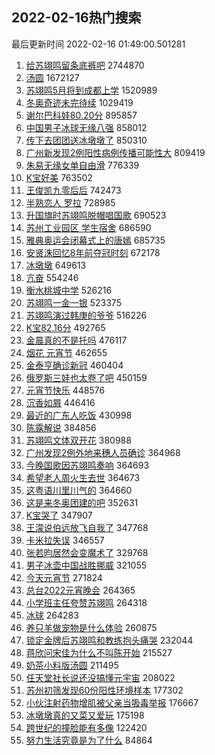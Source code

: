 ## 2022-02-16热门搜索 
最后更新时间 2022-02-16 01:49:00.501281 
1. [给苏翊鸣留条底裤吧](https://s.weibo.com/weibo?q=%23%E7%BB%99%E8%8B%8F%E7%BF%8A%E9%B8%A3%E7%95%99%E6%9D%A1%E5%BA%95%E8%A3%A4%E5%90%A7%23&Refer=top) 2744870
1. [汤圆](https://s.weibo.com/weibo?q=%E6%B1%A4%E5%9C%86&Refer=top) 1672127
1. [苏翊鸣5月将到成都上学](https://s.weibo.com/weibo?q=%23%E8%8B%8F%E7%BF%8A%E9%B8%A35%E6%9C%88%E5%B0%86%E5%88%B0%E6%88%90%E9%83%BD%E4%B8%8A%E5%AD%A6%23&Refer=top) 1520989
1. [冬奥奇迹未完待续](https://s.weibo.com/weibo?q=%23%E5%86%AC%E5%A5%A5%E5%A5%87%E8%BF%B9%E6%9C%AA%E5%AE%8C%E5%BE%85%E7%BB%AD%23&Refer=top) 1029419
1. [谢尔巴科娃80.20分](https://s.weibo.com/weibo?q=%23%E8%B0%A2%E5%B0%94%E5%B7%B4%E7%A7%91%E5%A8%8380.20%E5%88%86%23&Refer=top) 895857
1. [中国男子冰球无缘八强](https://s.weibo.com/weibo?q=%23%E4%B8%AD%E5%9B%BD%E7%94%B7%E5%AD%90%E5%86%B0%E7%90%83%E6%97%A0%E7%BC%98%E5%85%AB%E5%BC%BA%23&Refer=top) 858012
1. [传下去团团送冰墩墩了](https://s.weibo.com/weibo?q=%23%E4%BC%A0%E4%B8%8B%E5%8E%BB%E5%9B%A2%E5%9B%A2%E9%80%81%E5%86%B0%E5%A2%A9%E5%A2%A9%E4%BA%86%23&Refer=top) 850310
1. [广州新发现2例阳性病例传播可能性大](https://s.weibo.com/weibo?q=%23%E5%B9%BF%E5%B7%9E%E6%96%B0%E5%8F%91%E7%8E%B02%E4%BE%8B%E9%98%B3%E6%80%A7%E7%97%85%E4%BE%8B%E4%BC%A0%E6%92%AD%E5%8F%AF%E8%83%BD%E6%80%A7%E5%A4%A7%23&Refer=top) 809419
1. [朱易无缘女单自由滑](https://s.weibo.com/weibo?q=%E6%9C%B1%E6%98%93%E6%97%A0%E7%BC%98%E5%A5%B3%E5%8D%95%E8%87%AA%E7%94%B1%E6%BB%91&Refer=top) 776339
1. [K宝好美](https://s.weibo.com/weibo?q=%23K%E5%AE%9D%E5%A5%BD%E7%BE%8E%23&Refer=top) 763502
1. [王俊凯九零后后](https://s.weibo.com/weibo?q=%23%E7%8E%8B%E4%BF%8A%E5%87%AF%E4%B9%9D%E9%9B%B6%E5%90%8E%E5%90%8E%23&Refer=top) 742473
1. [半熟恋人 罗拉](https://s.weibo.com/weibo?q=%E5%8D%8A%E7%86%9F%E6%81%8B%E4%BA%BA%20%E7%BD%97%E6%8B%89&Refer=top) 728985
1. [升国旗时苏翊鸣脱帽唱国歌](https://s.weibo.com/weibo?q=%23%E5%8D%87%E5%9B%BD%E6%97%97%E6%97%B6%E8%8B%8F%E7%BF%8A%E9%B8%A3%E8%84%B1%E5%B8%BD%E5%94%B1%E5%9B%BD%E6%AD%8C%23&Refer=top) 690523
1. [苏州工业园区 学生宿舍](https://s.weibo.com/weibo?q=%E8%8B%8F%E5%B7%9E%E5%B7%A5%E4%B8%9A%E5%9B%AD%E5%8C%BA%20%E5%AD%A6%E7%94%9F%E5%AE%BF%E8%88%8D&Refer=top) 686590
1. [雅典奥运会闭幕式上的唐嫣](https://s.weibo.com/weibo?q=%23%E9%9B%85%E5%85%B8%E5%A5%A5%E8%BF%90%E4%BC%9A%E9%97%AD%E5%B9%95%E5%BC%8F%E4%B8%8A%E7%9A%84%E5%94%90%E5%AB%A3%23&Refer=top) 685735
1. [安贤洙回忆8年前夺冠时刻](https://s.weibo.com/weibo?q=%23%E5%AE%89%E8%B4%A4%E6%B4%99%E5%9B%9E%E5%BF%868%E5%B9%B4%E5%89%8D%E5%A4%BA%E5%86%A0%E6%97%B6%E5%88%BB%23&Refer=top) 672178
1. [冰墩墩](https://s.weibo.com/weibo?q=%23%E5%86%B0%E5%A2%A9%E5%A2%A9%23&Refer=top) 649613
1. [亢奋](https://s.weibo.com/weibo?q=%E4%BA%A2%E5%A5%8B&Refer=top) 554246
1. [衡水桃城中学](https://s.weibo.com/weibo?q=%E8%A1%A1%E6%B0%B4%E6%A1%83%E5%9F%8E%E4%B8%AD%E5%AD%A6&Refer=top) 526216
1. [苏翊鸣一金一银](https://s.weibo.com/weibo?q=%23%E8%8B%8F%E7%BF%8A%E9%B8%A3%E4%B8%80%E9%87%91%E4%B8%80%E9%93%B6%23&Refer=top) 523375
1. [苏翊鸣演过韩庚的爷爷](https://s.weibo.com/weibo?q=%23%E8%8B%8F%E7%BF%8A%E9%B8%A3%E6%BC%94%E8%BF%87%E9%9F%A9%E5%BA%9A%E7%9A%84%E7%88%B7%E7%88%B7%23&Refer=top) 516226
1. [K宝82.16分](https://s.weibo.com/weibo?q=%23K%E5%AE%9D82.16%E5%88%86%23&Refer=top) 492765
1. [金晨真的不是托吗](https://s.weibo.com/weibo?q=%23%E9%87%91%E6%99%A8%E7%9C%9F%E7%9A%84%E4%B8%8D%E6%98%AF%E6%89%98%E5%90%97%23&Refer=top) 476117
1. [烟花 元宵节](https://s.weibo.com/weibo?q=%E7%83%9F%E8%8A%B1%20%E5%85%83%E5%AE%B5%E8%8A%82&Refer=top) 462655
1. [金泰亨确诊新冠](https://s.weibo.com/weibo?q=%23%E9%87%91%E6%B3%B0%E4%BA%A8%E7%A1%AE%E8%AF%8A%E6%96%B0%E5%86%A0%23&Refer=top) 460404
1. [俄罗斯三娃也太卷了吧](https://s.weibo.com/weibo?q=%23%E4%BF%84%E7%BD%97%E6%96%AF%E4%B8%89%E5%A8%83%E4%B9%9F%E5%A4%AA%E5%8D%B7%E4%BA%86%E5%90%A7%23&Refer=top) 450159
1. [元宵节快乐](https://s.weibo.com/weibo?q=%E5%85%83%E5%AE%B5%E8%8A%82%E5%BF%AB%E4%B9%90&Refer=top) 448576
1. [沉香如屑](https://s.weibo.com/weibo?q=%E6%B2%89%E9%A6%99%E5%A6%82%E5%B1%91&Refer=top) 446416
1. [最近的广东人吃饭](https://s.weibo.com/weibo?q=%E6%9C%80%E8%BF%91%E7%9A%84%E5%B9%BF%E4%B8%9C%E4%BA%BA%E5%90%83%E9%A5%AD&Refer=top) 430998
1. [陈露解说](https://s.weibo.com/weibo?q=%23%E9%99%88%E9%9C%B2%E8%A7%A3%E8%AF%B4%23&Refer=top) 384856
1. [苏翊鸣文体双开花](https://s.weibo.com/weibo?q=%23%E8%8B%8F%E7%BF%8A%E9%B8%A3%E6%96%87%E4%BD%93%E5%8F%8C%E5%BC%80%E8%8A%B1%23&Refer=top) 380988
1. [广州发现2例外地来穗人员确诊](https://s.weibo.com/weibo?q=%23%E5%B9%BF%E5%B7%9E%E5%8F%91%E7%8E%B02%E4%BE%8B%E5%A4%96%E5%9C%B0%E6%9D%A5%E7%A9%97%E4%BA%BA%E5%91%98%E7%A1%AE%E8%AF%8A%23&Refer=top) 364968
1. [今晚国歌因苏翊鸣奏响](https://s.weibo.com/weibo?q=%23%E4%BB%8A%E6%99%9A%E5%9B%BD%E6%AD%8C%E5%9B%A0%E8%8B%8F%E7%BF%8A%E9%B8%A3%E5%A5%8F%E5%93%8D%23&Refer=top) 364693
1. [希望老人周火生去世](https://s.weibo.com/weibo?q=%23%E5%B8%8C%E6%9C%9B%E8%80%81%E4%BA%BA%E5%91%A8%E7%81%AB%E7%94%9F%E5%8E%BB%E4%B8%96%23&Refer=top) 364673
1. [这粤语川里川气的](https://s.weibo.com/weibo?q=%23%E8%BF%99%E7%B2%A4%E8%AF%AD%E5%B7%9D%E9%87%8C%E5%B7%9D%E6%B0%94%E7%9A%84%23&Refer=top) 364660
1. [这是来冬奥团建的吧](https://s.weibo.com/weibo?q=%23%E8%BF%99%E6%98%AF%E6%9D%A5%E5%86%AC%E5%A5%A5%E5%9B%A2%E5%BB%BA%E7%9A%84%E5%90%A7%23&Refer=top) 352631
1. [K宝哭了](https://s.weibo.com/weibo?q=K%E5%AE%9D%E5%93%AD%E4%BA%86&Refer=top) 347907
1. [王濛说伯远放飞自我了](https://s.weibo.com/weibo?q=%23%E7%8E%8B%E6%BF%9B%E8%AF%B4%E4%BC%AF%E8%BF%9C%E6%94%BE%E9%A3%9E%E8%87%AA%E6%88%91%E4%BA%86%23&Refer=top) 347768
1. [卡米拉失误](https://s.weibo.com/weibo?q=%E5%8D%A1%E7%B1%B3%E6%8B%89%E5%A4%B1%E8%AF%AF&Refer=top) 346557
1. [张若昀居然会变魔术了](https://s.weibo.com/weibo?q=%23%E5%BC%A0%E8%8B%A5%E6%98%80%E5%B1%85%E7%84%B6%E4%BC%9A%E5%8F%98%E9%AD%94%E6%9C%AF%E4%BA%86%23&Refer=top) 329768
1. [男子冰壶中国战胜挪威](https://s.weibo.com/weibo?q=%23%E7%94%B7%E5%AD%90%E5%86%B0%E5%A3%B6%E4%B8%AD%E5%9B%BD%E6%88%98%E8%83%9C%E6%8C%AA%E5%A8%81%23&Refer=top) 321055
1. [今天元宵节](https://s.weibo.com/weibo?q=%23%E4%BB%8A%E5%A4%A9%E5%85%83%E5%AE%B5%E8%8A%82%23&Refer=top) 271824
1. [总台2022元宵晚会](https://s.weibo.com/weibo?q=%E6%80%BB%E5%8F%B02022%E5%85%83%E5%AE%B5%E6%99%9A%E4%BC%9A&Refer=top) 264365
1. [小学班主任夸赞苏翊鸣](https://s.weibo.com/weibo?q=%23%E5%B0%8F%E5%AD%A6%E7%8F%AD%E4%B8%BB%E4%BB%BB%E5%A4%B8%E8%B5%9E%E8%8B%8F%E7%BF%8A%E9%B8%A3%23&Refer=top) 264318
1. [冰球](https://s.weibo.com/weibo?q=%E5%86%B0%E7%90%83&Refer=top) 264283
1. [养只羊做宠物是什么体验](https://s.weibo.com/weibo?q=%23%E5%85%BB%E5%8F%AA%E7%BE%8A%E5%81%9A%E5%AE%A0%E7%89%A9%E6%98%AF%E4%BB%80%E4%B9%88%E4%BD%93%E9%AA%8C%23&Refer=top) 260875
1. [锁定金牌后苏翊鸣和教练抱头痛哭](https://s.weibo.com/weibo?q=%23%E9%94%81%E5%AE%9A%E9%87%91%E7%89%8C%E5%90%8E%E8%8B%8F%E7%BF%8A%E9%B8%A3%E5%92%8C%E6%95%99%E7%BB%83%E6%8A%B1%E5%A4%B4%E7%97%9B%E5%93%AD%23&Refer=top) 232044
1. [蒋欣问宋佳为什么不叫陈开始](https://s.weibo.com/weibo?q=%23%E8%92%8B%E6%AC%A3%E9%97%AE%E5%AE%8B%E4%BD%B3%E4%B8%BA%E4%BB%80%E4%B9%88%E4%B8%8D%E5%8F%AB%E9%99%88%E5%BC%80%E5%A7%8B%23&Refer=top) 215527
1. [奶茶小料版汤圆](https://s.weibo.com/weibo?q=%23%E5%A5%B6%E8%8C%B6%E5%B0%8F%E6%96%99%E7%89%88%E6%B1%A4%E5%9C%86%23&Refer=top) 211495
1. [任天堂社长说还没搞懂元宇宙](https://s.weibo.com/weibo?q=%23%E4%BB%BB%E5%A4%A9%E5%A0%82%E7%A4%BE%E9%95%BF%E8%AF%B4%E8%BF%98%E6%B2%A1%E6%90%9E%E6%87%82%E5%85%83%E5%AE%87%E5%AE%99%23&Refer=top) 208022
1. [苏州初筛发现60份阳性环境样本](https://s.weibo.com/weibo?q=%E8%8B%8F%E5%B7%9E%E5%88%9D%E7%AD%9B%E5%8F%91%E7%8E%B060%E4%BB%BD%E9%98%B3%E6%80%A7%E7%8E%AF%E5%A2%83%E6%A0%B7%E6%9C%AC&Refer=top) 177302
1. [小伙注射药物增肌被父亲当吸毒举报](https://s.weibo.com/weibo?q=%23%E5%B0%8F%E4%BC%99%E6%B3%A8%E5%B0%84%E8%8D%AF%E7%89%A9%E5%A2%9E%E8%82%8C%E8%A2%AB%E7%88%B6%E4%BA%B2%E5%BD%93%E5%90%B8%E6%AF%92%E4%B8%BE%E6%8A%A5%23&Refer=top) 176667
1. [冰墩墩真的又菜又爱玩](https://s.weibo.com/weibo?q=%23%E5%86%B0%E5%A2%A9%E5%A2%A9%E7%9C%9F%E7%9A%84%E5%8F%88%E8%8F%9C%E5%8F%88%E7%88%B1%E7%8E%A9%23&Refer=top) 175198
1. [跨世纪的撞脸能有多像](https://s.weibo.com/weibo?q=%23%E8%B7%A8%E4%B8%96%E7%BA%AA%E7%9A%84%E6%92%9E%E8%84%B8%E8%83%BD%E6%9C%89%E5%A4%9A%E5%83%8F%23&Refer=top) 122420
1. [努力生活究竟是为了什么](https://s.weibo.com/weibo?q=%23%E5%8A%AA%E5%8A%9B%E7%94%9F%E6%B4%BB%E7%A9%B6%E7%AB%9F%E6%98%AF%E4%B8%BA%E4%BA%86%E4%BB%80%E4%B9%88%23&Refer=top) 84864
